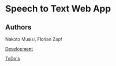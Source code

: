# Speech to Text Web App

## Authors

Nakoto Musisi, Florian Zapf

[Development](./docs/development.md)

[ToDo's](./docs/todo.md)

